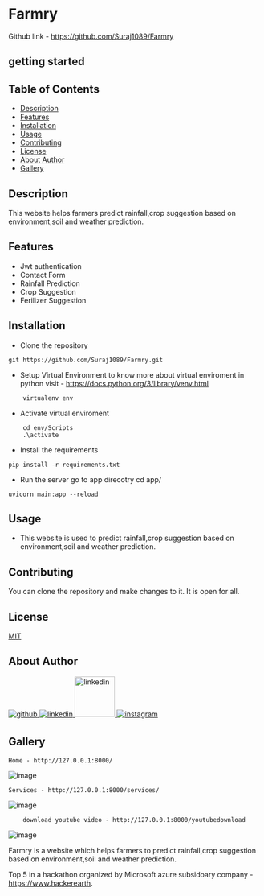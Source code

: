 # Farmry
Github link - https://github.com/Suraj1089/Farmry


## getting started


## Table of Contents

- [Description](#description)
- [Features](#features)
- [Installation](#installation)
- [Usage](#usage)
- [Contributing](#contributing)
- [License](#license)
- [About Author](#about-author)
- [Gallery](#gallery)


## Description

This website helps farmers predict rainfall,crop suggestion based on environment,soil and weather prediction.


## Features

- Jwt authentication
- Contact Form
- Rainfall Prediction
- Crop Suggestion
- Ferilizer Suggestion


## Installation

- Clone the repository
```
git https://github.com/Suraj1089/Farmry.git
```
- Setup Virtual Environment 
to know more about virtual enviroment in python visit - https://docs.python.org/3/library/venv.html
```
    virtualenv env 
```
- Activate virtual enviroment
```
    cd env/Scripts
    .\activate
```

- Install the requirements
```
pip install -r requirements.txt
```

- Run the server
go to app direcotry cd app/
```
uvicorn main:app --reload
```


## Usage

- This website is used to predict rainfall,crop suggestion based on environment,soil and weather prediction.

## Contributing

You can clone the repository and make changes to it. It is open for all.


## License

[MIT](https://choosealicense.com/licenses/mit/)

## About Author

<a href="https://github.com/Suraj1089" target="_blank">
<img src=https://img.shields.io/badge/github-%2324292e.svg?&style=for-the-badge&logo=github&logoColor=white alt=github style="margin-bottom: 5px;" />
</a>

<a href="https://linkedin.com/in/surajpisal" target="_blank">
<img src=https://img.shields.io/badge/linkedin-%231E77B5.svg?&style=for-the-badge&logo=linkedin&logoColor=white alt=linkedin style="margin-bottom: 5px;" />
</a>
<a href="https://surajpisal.netlify.com" target="_blank">
<img src=https://img.shields.io/badge/-Portfolio-red alt=linkedin style="margin-bottom: 5px;width:80px" />
</a>

<a href="https://instagram.com/suraj_pisal9" target="_blank">
<img src=https://img.shields.io/badge/instagram-%23000000.svg?&style=for-the-badge&logo=instagram&logoColor=white alt=instagram style="margin-bottom: 5px;" />
</a>  

## Gallery
```
Home - http://127.0.0.1:8000/
```

![image](https://user-images.githubusercontent.com/85509795/205471938-d09a233b-7532-4e66-ba9f-83076e7c921e.png)


```
Services - http://127.0.0.1:8000/services/
```
![image](https://user-images.githubusercontent.com/85509795/205471959-03458f3f-b998-456e-a9de-d992fcc38685.png)




```
    download youtube video - http://127.0.0.1:8000/youtubedownload
```
![image](https://user-images.githubusercontent.com/85509795/205472183-b469a4c8-e921-4558-95bf-9de6f4f9ed6e.png)






Farmry is a website which helps farmers to predict rainfall,crop suggestion based on environment,soil and weather prediction.

Top 5 in a hackathon organized by Microsoft azure subsidoary company - https://www.hackerearth.